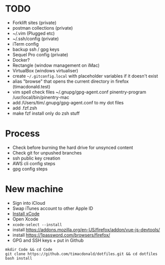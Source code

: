 # TODO
- Forklift sites (private)
- postman collections (private)
- ~/.vim (Plugged etc)
- ~/.ssh/config (private)
- iTerm config
- backup ssh / gpg keys
- Sequel Pro config (private)
- Docker?
- Rectangle (window management on iMac)
- VirtualBox (windows virtualiser)
- create `~/.gitconfig.local` with placeholder variables if it doesn't exist
- alias "browse" that opens the current directory in firefox (timacdonald.test)
- vim spell check files
~/.gnupg/gpg-agent.conf
    pinentry-program /usr/local/bin/pinentry-mac
 - add /Users/tim/.gnupg/gpg-agent.conf to my dot files
 - add .fzf.zsh
 - make fzf install only do zsh stuff

# Process
- Check before burning the hard drive for unsynced content
- Check git for unpushed branches
- ssh public key creation
- AWS cli config steps
- gpg config steps

# New machine
- Sign into iCloud
- Swap iTunes account to other Apple ID
- [Install xCode](https://apps.apple.com/au/app/xcode/id497799835?mt=12)
- Open Xcode
- `xcode-select --install`
- install https://addons.mozilla.org/en-US/firefox/addon/vue-js-devtools/
- install https://1password.com/browsers/firefox/
- GPG and SSH keys + put in Github

```
mkdir Code && cd Code
git clone https://github.com/timacdonald/dotfiles.git && cd dotfiles
bash install
```
